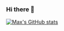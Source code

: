 ### Hi there 👋

[![Max's GitHub stats](https://github-readme-stats.vercel.app/api?username=maxfer03)](https://github.com/anuraghazra/github-readme-stats)
<!--
**maxfer03/maxfer03** is a ✨ _special_ ✨ repository because its `README.md` (this file) appears on your GitHub profile.

Here are some ideas to get you started:

- 🔭 I’m currently working on ...
- 🌱 I’m currently learning ...
- 👯 I’m looking to collaborate on ...
- 🤔 I’m looking for help with ...
- 💬 Ask me about ...
- 📫 How to reach me: ...
- 😄 Pronouns: ...
- ⚡ Fun fact: ...
-->

